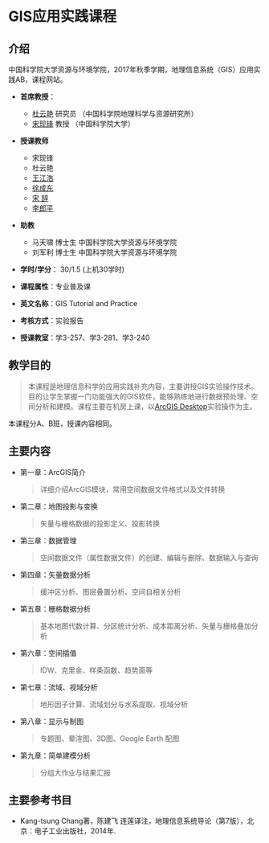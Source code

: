 # GIS应用实践课程

## 介绍
中国科学院大学资源与环境学院，2017年秋季学期，地理信息系统（GIS）应用实践AB，课程网站。

- **首席教授**：
	- [杜云艳](http://sourcedb.igsnrr.cas.cn/zw/zjrck/200906/t20090626_1842210.html) 研究员 （中国科学院地理科学与资源研究所）
	- [宋现锋](http://people.ucas.edu.cn/~xfsong) 教授 （中国科学院大学）
- **授课教师**
	- 宋现锋
	- 杜云艳
	- [王江浩](http://jianghao.wang/)
	- [徐成东](http://www.lreis.ac.cn/kyry/zlyjy/201610/t20161010_350277.html)
	- [宋  辞](http://www.lreis.ac.cn/kyry/zlyjy/201610/t20161010_350283.html)
	- [李郎平](http://www.lreis.ac.cn/kyry/zlyjy/201610/t20161010_350292.html)
- **助教**
	- 马天啸 博士生 中国科学院大学资源与环境学院
	- 刘军利 博士生 中国科学院大学资源与环境学院

- **学时/学分**： 30/1.5 (上机30学时)
- **课程属性**：专业普及课
- **英文名称**：GIS Tutorial and Practice
- **考核方式**：实验报告
- **授课教室**：学3-257、学3-281、学3-240

## 教学目的
> 本课程是地理信息科学的应用实践补充内容，主要讲授GIS实验操作技术。目的让学生掌握一门功能强大的GIS软件，能够熟练地进行数据预处理、空间分析和建模。课程主要在机房上课，以[ArcGIS Desktop](https://www.arcgis.com/features/index.html)实验操作为主。

本课程分A、B班，授课内容相同。

## 主要内容
- 第一章：ArcGIS简介

	> 详细介绍ArcGIS模块，常用空间数据文件格式以及文件转换

- 第二章：地图投影与变换

	> 矢量与栅格数据的投影定义、投影转换

- 第三章：数据管理

	> 空间数据文件（属性数据文件）的创建、编辑与删除、数据输入与查询

- 第四章：矢量数据分析

	> 缓冲区分析、图层叠置分析、空间自相关分析

- 第五章：栅格数据分析

	> 基本地图代数计算、分区统计分析、成本距离分析、矢量与栅格叠加分析

- 第六章：空间插值

	> IDW、克里金、样条函数、趋势面等

- 第七章：流域、视域分析

	> 地形因子计算、流域划分与水系提取、视域分析

- 第八章：显示与制图

	> 专题图、晕渲图、3D图、Google Earth 配图

- 第九章：简单建模分析

	> 分组大作业与结果汇报

## 主要参考书目

- Kang-tsung Chang著，陈建飞 连莲译注，地理信息系统导论（第7版），北京：电子工业出版社，2014年.